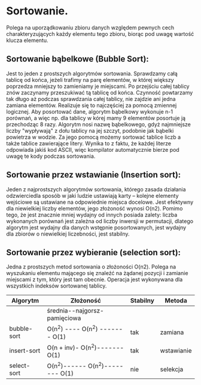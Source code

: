 Sortowanie.
======
Polega na uporządkowaniu zbioru danych względem pewnych cech charakteryzujących każdy elementu tego zbioru, biorąc pod uwagę wartość klucza elementu.

Sortowanie bąbelkowe (Bubble Sort):
---------------
Jest to jeden z prostszych algorytmów sortowania. Sprawdzamy całą tablicę od końca, jeżeli trafimy na parę elementów, w której większy poprzedza mniejszy to zamieniamy je miejscami. Po przejściu całej tablicy znów zaczynamy przeszukiwać tą tablicę od końca. 
Czynność powtarzamy tak długo aż podczas sprawdzania całej tablicy, nie zajdzie ani jedna zamiana elementów. Realizuje się to najczęściej za pomocą zmiennej logicznej.  Aby posortować dane, algorytm bąbelkowy wykonuje n-1 porównań, a więc np. dla tablicy w kórej mamy 9 elementów posortuje ją przechodząc 8 razy.
Algorytm nosi nazwę bąbelkowego, gdyż najmniejsze liczby "wypływają" z dołu tablicy na jej szczyt, podobnie jak bąbelki powietrza w wodzie.
Za jego pomocą możemy sortować tablice liczb a także tablice zawierające litery. Wynika to z faktu, że każdej literze odpowiada jakiś kod ASCII, więc kompilator automatycznie bierze pod uwagę te kody podczas sortowania.

Sortowanie przez wstawianie (Insertion sort):
----------------------------------------
Jeden z najprostszych algorytmów sortowania, którego zasada działania odzwierciedla sposób w jaki ludzie ustawiają karty – kolejne elementy wejściowe są ustawiane na odpowiednie miejsca docelowe. Jest efektywny dla niewielkiej liczby elementów, jego złożoność wynosi O(n2). Pomimo tego, że jest znacznie mniej wydajny od innych posiada zalety:
liczba wykonanych porównań jest zależna od liczby inwersji w permutacji, dlatego algorytm jest wydajny dla danych wstępnie posortowanych, jest wydajny dla zbiorów o niewielkiej liczebności, jest stabilny.

Sortowanie przez wybieranie (selection sort):
-----------------------------------------------
Jedna z prostszych metod sortowania o złożoności O(n2). Polega na wyszukaniu elementu mającego się znaleźć na żądanej pozycji i zamianie miejscami z tym, który jest tam obecnie. Operacja jest wykonywana dla wszystkich indeksów sortowanej tablicy.


| Algorytm | Złożoność                | Stabilny | Metoda |
|----------|--------------------------|----------|--------|
|           |średnia--najgorsz-  pamięciowa   |
| bubble-sort| O(n<sup>2</sup>) ---- O(n<sup>2</sup>) ------- O(1) |tak| zamiana|
| insert-sort| O(n + inv)- O(n<sup>2</sup>)------- O(1)| tak|wstawianie|
| select-sort| O(n<sup>2</sup>)------ O(n<sup>2</sup>)-------- O(1) |nie  |  selekcja|
